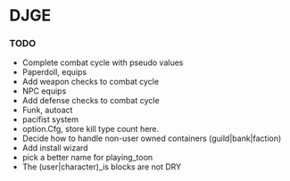 DJGE
====

### TODO
* Complete combat cycle with pseudo values
* Paperdoll, equips
* Add weapon checks to combat cycle
* NPC equips
* Add defense checks to combat cycle
* Funk, autoact
* pacifist system
* option.Cfg, store kill type count here.
* Decide how to handle non-user owned containers (guild|bank|faction)
* Add install wizard
* pick a better name for playing_toon
* The (user|character)_is blocks are not DRY

